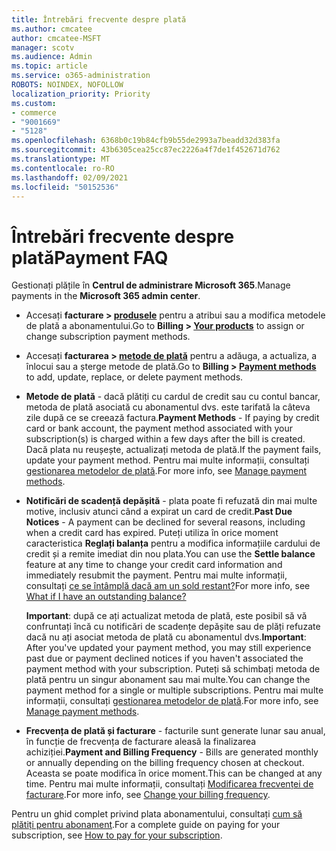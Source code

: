 ```yaml
---
title: Întrebări frecvente despre plată
ms.author: cmcatee
author: cmcatee-MSFT
manager: scotv
ms.audience: Admin
ms.topic: article
ms.service: o365-administration
ROBOTS: NOINDEX, NOFOLLOW
localization_priority: Priority
ms.custom:
- commerce
- "9001669"
- "5128"
ms.openlocfilehash: 6368b0c19b84cfb9b55de2993a7beadd32d383fa
ms.sourcegitcommit: 43b6305cea25cc87ec2226a4f7de1f452671d762
ms.translationtype: MT
ms.contentlocale: ro-RO
ms.lasthandoff: 02/09/2021
ms.locfileid: "50152536"
---
```

# <a name="payment-faq"></a><span data-ttu-id="6faea-102">Întrebări frecvente despre plată</span><span class="sxs-lookup"><span data-stu-id="6faea-102">Payment FAQ</span></span>

<span data-ttu-id="6faea-103">Gestionați plățile în **Centrul de administrare Microsoft 365**.</span><span class="sxs-lookup"><span data-stu-id="6faea-103">Manage payments in the **Microsoft 365 admin center**.</span></span>

- <span data-ttu-id="6faea-104">Accesați **facturare > [produsele](https://go.microsoft.com/fwlink/p/?linkid=842054)** pentru a atribui sau a modifica metodele de plată a abonamentului.</span><span class="sxs-lookup"><span data-stu-id="6faea-104">Go to **Billing > [Your products](https://go.microsoft.com/fwlink/p/?linkid=842054)** to assign or change subscription payment methods.</span></span>
- <span data-ttu-id="6faea-105">Accesați **facturarea > [metode de plată](https://go.microsoft.com/fwlink/p/?linkid=2018806)** pentru a adăuga, a actualiza, a înlocui sau a șterge metode de plată.</span><span class="sxs-lookup"><span data-stu-id="6faea-105">Go to **Billing > [Payment methods](https://go.microsoft.com/fwlink/p/?linkid=2018806)** to add, update, replace, or delete payment methods.</span></span>

- <span data-ttu-id="6faea-106">**Metode de plată** - dacă plătiți cu cardul de credit sau cu contul bancar, metoda de plată asociată cu abonamentul dvs. este tarifată la câteva zile după ce se creează factura.</span><span class="sxs-lookup"><span data-stu-id="6faea-106">**Payment Methods** - If paying by credit card or bank account, the payment method associated with your subscription(s) is charged within a few days after the bill is created.</span></span> <span data-ttu-id="6faea-107">Dacă plata nu reușește, actualizați metoda de plată.</span><span class="sxs-lookup"><span data-stu-id="6faea-107">If the payment fails, update your payment method.</span></span> <span data-ttu-id="6faea-108">Pentru mai multe informații, consultați [gestionarea metodelor de plată](https://docs.microsoft.com/microsoft-365/commerce/billing-and-payments/manage-payment-methods).</span><span class="sxs-lookup"><span data-stu-id="6faea-108">For more info, see [Manage payment methods](https://docs.microsoft.com/microsoft-365/commerce/billing-and-payments/manage-payment-methods).</span></span>

- <span data-ttu-id="6faea-109">**Notificări de scadență depășită** - plata poate fi refuzată din mai multe motive, inclusiv atunci când a expirat un card de credit.</span><span class="sxs-lookup"><span data-stu-id="6faea-109">**Past Due Notices** - A payment can be declined for several reasons, including when a credit card has expired.</span></span> <span data-ttu-id="6faea-110">Puteți utiliza în orice moment caracteristica **Reglați balanța** pentru a modifica informațiile cardului de credit și a remite imediat din nou plata.</span><span class="sxs-lookup"><span data-stu-id="6faea-110">You can use the **Settle balance** feature at any time to change your credit card information and immediately resubmit the payment.</span></span> <span data-ttu-id="6faea-111">Pentru mai multe informații, consultați [ce se întâmplă dacă am un sold restant?](https://docs.microsoft.com/microsoft-365/commerce/billing-and-payments/pay-for-your-subscription#what-if-i-have-an-outstanding-balance)</span><span class="sxs-lookup"><span data-stu-id="6faea-111">For more info, see [What if I have an outstanding balance?](https://docs.microsoft.com/microsoft-365/commerce/billing-and-payments/pay-for-your-subscription#what-if-i-have-an-outstanding-balance)</span></span>

    <span data-ttu-id="6faea-112">**Important**: după ce ați actualizat metoda de plată, este posibil să vă confruntați încă cu notificări de scadențe depășite sau de plăți refuzate dacă nu ați asociat metoda de plată cu abonamentul dvs.</span><span class="sxs-lookup"><span data-stu-id="6faea-112">**Important**: After you've updated your payment method, you may still experience past due or payment declined notices if you haven't associated the payment method with your subscription.</span></span> <span data-ttu-id="6faea-113">Puteți să schimbați metoda de plată pentru un singur abonament sau mai multe.</span><span class="sxs-lookup"><span data-stu-id="6faea-113">You can change the payment method for a single or multiple subscriptions.</span></span> <span data-ttu-id="6faea-114">Pentru mai multe informații, consultați [gestionarea metodelor de plată](https://docs.microsoft.com/microsoft-365/commerce/billing-and-payments/manage-payment-methods).</span><span class="sxs-lookup"><span data-stu-id="6faea-114">For more info, see [Manage payment methods](https://docs.microsoft.com/microsoft-365/commerce/billing-and-payments/manage-payment-methods).</span></span>

- <span data-ttu-id="6faea-115">**Frecvența de plată și facturare** - facturile sunt generate lunar sau anual, în funcție de frecvența de facturare aleasă la finalizarea achiziției.</span><span class="sxs-lookup"><span data-stu-id="6faea-115">**Payment and Billing Frequency** - Bills are generated monthly or annually depending on the billing frequency chosen at checkout.</span></span> <span data-ttu-id="6faea-116">Aceasta se poate modifica în orice moment.</span><span class="sxs-lookup"><span data-stu-id="6faea-116">This can be changed at any time.</span></span> <span data-ttu-id="6faea-117">Pentru mai multe informații, consultați [Modificarea frecvenței de facturare](https://docs.microsoft.com/microsoft-365/commerce/billing-and-payments/change-payment-frequency).</span><span class="sxs-lookup"><span data-stu-id="6faea-117">For more info, see [Change your billing frequency](https://docs.microsoft.com/microsoft-365/commerce/billing-and-payments/change-payment-frequency).</span></span>

<span data-ttu-id="6faea-118">Pentru un ghid complet privind plata abonamentului, consultați [cum să plătiți pentru abonament](https://docs.microsoft.com/microsoft-365/commerce/billing-and-payments/pay-for-your-subscription).</span><span class="sxs-lookup"><span data-stu-id="6faea-118">For a complete guide on paying for your subscription, see [How to pay for your subscription](https://docs.microsoft.com/microsoft-365/commerce/billing-and-payments/pay-for-your-subscription).</span></span>

